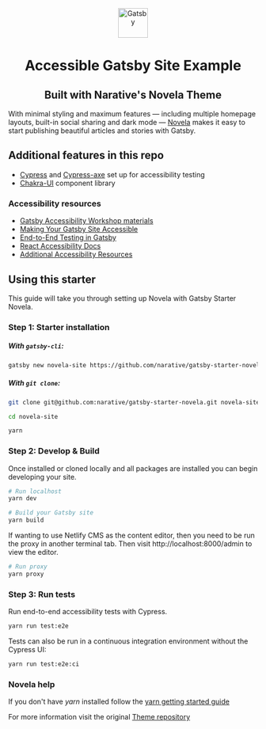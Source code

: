 <div align="center">
  <a href="https://www.gatsbyjs.org">
    <img alt="Gatsby" src="https://www.gatsbyjs.org/monogram.svg" width="60" />
  </a>
  <h1>Accessible Gatsby Site Example</h1>
  <h2>Built with Narative's Novela Theme</h2>
</div>

With minimal styling and maximum features — including multiple homepage layouts, built-in social sharing and dark mode — [Novela](https://github.com/narative/gatsby-starter-novela) makes it easy to start publishing beautiful articles and stories with Gatsby.

## Additional features in this repo

- [Cypress](https://cypress.io/) and [Cypress-axe](https://github.com/avanslaars/cypress-axe) set up for accessibility testing
- [Chakra-UI](https://chakra-ui.com/) component library

### Accessibility resources

- [Gatsby Accessibility Workshop materials](https://github.com/marcysutton/gatsby-a11y-workshop)
- [Making Your Gatsby Site Accessible](https://www.gatsbyjs.org/docs/making-your-site-accessible/)
- [End-to-End Testing in Gatsby](https://www.gatsbyjs.org/docs/end-to-end-testing/)
- [React Accessibility Docs](https://reactjs.org/docs/accessibility.html)
- [Additional Accessibility Resources](https://marcysutton.com/web-accessibility-resources/)

## Using this starter

This guide will take you through setting up Novela with Gatsby Starter Novela.

### Step 1: Starter installation

##### With `gatsby-cli`:

```sh
gatsby new novela-site https://github.com/narative/gatsby-starter-novela
```

##### With `git clone`:

```sh
git clone git@github.com:narative/gatsby-starter-novela.git novela-site

cd novela-site

yarn
```

### Step 2: Develop & Build

Once installed or cloned locally and all packages are installed you can begin developing your site.

```sh
# Run localhost
yarn dev

# Build your Gatsby site
yarn build
```

If wanting to use Netlify CMS as the content editor, then you need to be run the proxy in another terminal tab. Then visit
http://localhost:8000/admin to view the editor.
```sh
# Run proxy
yarn proxy
```

### Step 3: Run tests

Run end-to-end accessibility tests with Cypress.

```sh
yarn run test:e2e
```

Tests can also be run in a continuous integration environment without the Cypress UI:

```sh
yarn run test:e2e:ci
```

### Novela help

If you don't have *yarn* installed follow the [yarn getting started guide](https://classic.yarnpkg.com/en/docs/getting-started) 

For more information visit the original [Theme repository](https://github.com/narative/gatsby-theme-novela)

